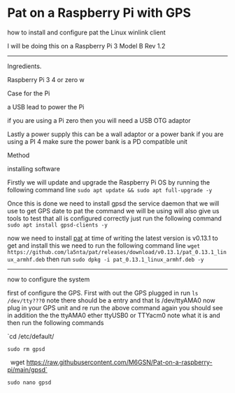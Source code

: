 # Pat on a Raspberry Pi with GPS
how to install and configure pat the Linux winlink client

I will be doing this on a Raspberry Pi 3 Model B Rev 1.2

___

Ingredients.

Raspberry Pi 3 4 or zero w

Case for the Pi

a USB lead to power the Pi

if you are using a Pi zero then you will need a USB OTG adaptor

Lastly a power supply this can be a wall adaptor or a power bank if you are using a PI 4 make sure the power bank is a PD compatible unit

Method 

installing software

Firstly we will update and upgrade the Raspberry Pi OS by running the following command line `sudo apt update && sudo apt full-upgrade -y`

Once this is done we need to install gpsd the service daemon that we will use to get GPS date to pat  the command we will be using will also give us tools to test that all is configured correctly just run the following command `sudo apt install gpsd-clients -y`

now we need to install [pat](https://getpat.io/) at time of writing the latest version is v0.13.1 
to get and install this we need to run the following command line `wget https://github.com/la5nta/pat/releases/download/v0.13.1/pat_0.13.1_linux_armhf.deb`  then run  `sudo dpkg -i pat_0.13.1_linux_armhf.deb -y`

___

now to configure the system

first of configure the GPS.  First with out the GPS plugged in run `ls /dev/tty???0` note there should be a entry and that ls /dev/ttyAMA0 now plug in your GPS unit and re run the above command again you should see in addition the the ttyAMA0 ether ttyUSB0 or TTYacm0 note what it is and then run 
the following commands

`cd /etc/default/

`sudo rm gpsd`

`
`wget https://raw.githubusercontent.com/M6GSN/Pat-on-a-raspberry-pi/main/gpsd`

`sudo nano gpsd
`

